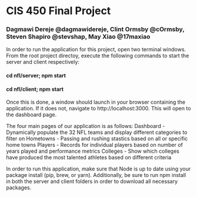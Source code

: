 # CIS 450 Final Project
### Dagmawi Dereje @dagmawidereje, Clint Ormsby @cOrmsby, Steven Shapiro @stevshap, May Xiao @17maxiao

In order to run the application for this project, open two terminal windows. From the root project directoy, execute the following commands to start the server and client respectively:
#### cd nfl/server; npm start
#### cd nfl/client; npm start
Once this is done, a window should launch in your browser containing the application. If it does not, navigate to http://localhost:3000. This will open to the dashboard page.

The four main pages of our application is as follows:
Dashboard - Dynamically populate the 32 NFL teams and display different categories to filter on
Hometowns - Passing and rushing stastics based on all or specific home towns
Players - Records for individual players based on number of years played and performance metrics
Colleges - Show which colleges have produced the most talented athletes based on different criteria

In order to run this application, make sure that Node is up to date using your package install (pip, brew, or yarn). Additionally, be sure to run npm install in both the server and client folders in order to download all necessary packages.
